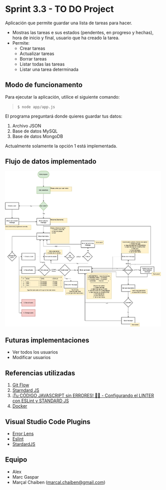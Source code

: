 # Sprint 3.3 - TO DO Project

Aplicación que permite guardar una lista de tareas para hacer.
- Mostras las tareas e sus estados (pendentes, en progreso y hechas), hora de inicio y final, usuario que ha creado la tarea.
- Permite:
  - Crear tareas
  - Actualizar tareas
  - Borrar tareas
  - Listar todas las tareas
  - Listar una tarea determinada

## Modo de funcionamento

Para ejecutar la aplicación, utilice el siguiente comando:

> `$ node app/app.js `

El programa preguntará donde quieres guardar tus datos: 

1. Archivo JSON
1. Base de datos MySQL
1. Base de datos MongoDB

Actualmente solamente la opción 1 está implementada.


## Flujo de datos implementado

![Flujo de datos](./img/flow.jpg)

## Futuras implementaciones

- Ver todos los usuarios
- Modificar usuarios

## Referencias utilizadas

1. [Git Flow](https://www.atlassian.com/es/git/tutorials/comparing-workflows/gitflow-workflow)
1. [Starndard JS](https://standardjs.com/)
1. [¡Tu CÓDIGO JAVASCRIPT sin ERRORES! 🛑🐛 - Configurando el LINTER con ESLint y STANDARD JS](https://www.youtube.com/watch?v=QpDpRmlFfqI)
1. [Docker](https://www.docker.com/)

## Visual Studio Code Plugins
- [Error Lens](https://marketplace.visualstudio.com/items?itemName=usernamehw.errorlens)
- [Eslint](https://marketplace.visualstudio.com/items?itemName=dbaeumer.vscode-eslint)
- [StardardJS](https://marketplace.visualstudio.com/items?itemName=standard.vscode-standard)


## Equipo

- Alex
- Marc Gaspar
- Marçal Chaiben (marcal.chaiben@gmail.com)

<!-- 

## Documents:
- appData.json (contains):
    - User array (contains):
        - id
        - username
    - Task array (contains):
        - id
        - user_id
        - description
        - create_date
        - status
        - closed_date
- jsonFileManager.js (contains):
    - Path constructor
    - `function` Require JSON 
    - `function` Modify JSON 
- helpers.js (contains): 
    - `function` Create task 
    - `function` Update task 
    - `function` Erase task 
    - `function` Check a task 
    - `function` Check all tasks 
- app.js (contains):
    - console prompts
    - function calls
    - `function` menu (start) -->

